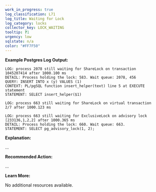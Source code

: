 ```yaml
---
work_in_progress: true
log_classification: L71
log_title: Waiting for Lock
log_category: locks
collector_key: LOCK_WAITING
tooltip: ?1
urgency: low
sqlstate: n/a
color: "#FF7F50"
---
```


**Example Postgres Log Output:**

```
LOG: process 2078 still waiting for ShareLock on transaction 1045207414 after 1000.100 ms
DETAIL: Process holding the lock: 583. Wait queue: 2078, 456
QUERY: INSERT INTO x (y) VALUES (1)
CONTEXT: PL/pgSQL function insert_helper(text) line 5 at EXECUTE statement
STATEMENT: SELECT insert_helper($1)
```

```
LOG: process 663 still waiting for ShareLock on virtual transaction 2/7 after 1000.123 ms
```

```
LOG: process 663 still waiting for ExclusiveLock on advisory lock [233136,1,2,2] after 1000.365 ms
DETAIL: Process holding the lock: 660. Wait queue: 663.
STATEMENT: SELECT pg_advisory_lock(1, 2);
```

**Explanation:**

...

**Recommended Action:**

...

**Learn More:**

No additional resources available.
